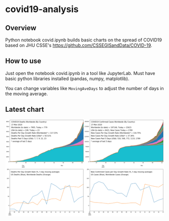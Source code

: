 # covid19-analysis

## Overview
Python notebook covid.ipynb builds basic charts on the spread of COVID19 based on JHU CSSE's https://github.com/CSSEGISandData/COVID-19.

## How to use
Just open the notebook covid.ipynb in a tool like JupyterLab. Must have basic python libraries installed (pandas, numpy, matplotlib).

You can change variables like ``MovingAveDays`` to adjust the number of days in the moving average.

## Latest chart
![Latest chart](20200317-covid19-chart.png)
